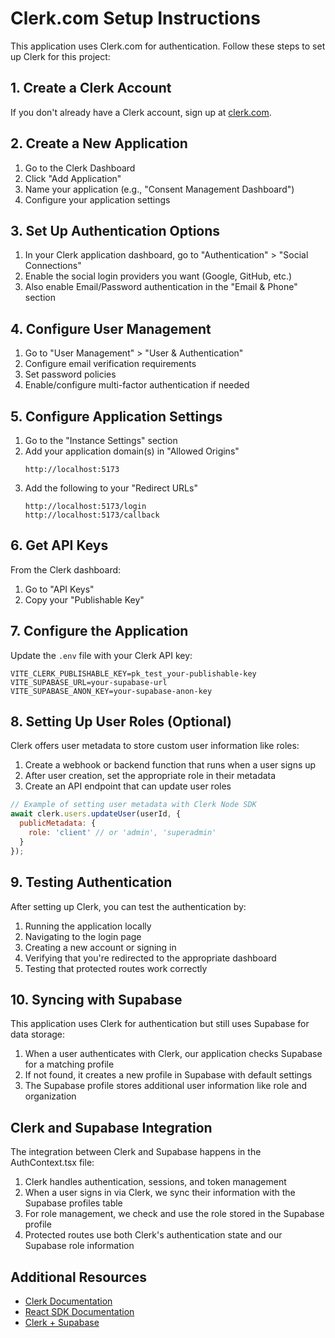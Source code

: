# Clerk.com Setup Instructions

This application uses Clerk.com for authentication. Follow these steps to set up Clerk for this project:

## 1. Create a Clerk Account

If you don't already have a Clerk account, sign up at [clerk.com](https://clerk.com/).

## 2. Create a New Application

1. Go to the Clerk Dashboard
2. Click "Add Application"
3. Name your application (e.g., "Consent Management Dashboard")
4. Configure your application settings

## 3. Set Up Authentication Options

1. In your Clerk application dashboard, go to "Authentication" > "Social Connections"
2. Enable the social login providers you want (Google, GitHub, etc.)
3. Also enable Email/Password authentication in the "Email & Phone" section

## 4. Configure User Management

1. Go to "User Management" > "User & Authentication"
2. Configure email verification requirements
3. Set password policies
4. Enable/configure multi-factor authentication if needed

## 5. Configure Application Settings

1. Go to the "Instance Settings" section
2. Add your application domain(s) in "Allowed Origins"
   ```
   http://localhost:5173
   ```
3. Add the following to your "Redirect URLs"
   ```
   http://localhost:5173/login
   http://localhost:5173/callback
   ```

## 6. Get API Keys

From the Clerk dashboard:

1. Go to "API Keys"
2. Copy your "Publishable Key"

## 7. Configure the Application

Update the `.env` file with your Clerk API key:

```
VITE_CLERK_PUBLISHABLE_KEY=pk_test_your-publishable-key
VITE_SUPABASE_URL=your-supabase-url
VITE_SUPABASE_ANON_KEY=your-supabase-anon-key
```

## 8. Setting Up User Roles (Optional)

Clerk offers user metadata to store custom user information like roles:

1. Create a webhook or backend function that runs when a user signs up
2. After user creation, set the appropriate role in their metadata
3. Create an API endpoint that can update user roles

```javascript
// Example of setting user metadata with Clerk Node SDK
await clerk.users.updateUser(userId, {
  publicMetadata: {
    role: 'client' // or 'admin', 'superadmin'
  }
});
```

## 9. Testing Authentication

After setting up Clerk, you can test the authentication by:

1. Running the application locally
2. Navigating to the login page
3. Creating a new account or signing in
4. Verifying that you're redirected to the appropriate dashboard
5. Testing that protected routes work correctly

## 10. Syncing with Supabase

This application uses Clerk for authentication but still uses Supabase for data storage:

1. When a user authenticates with Clerk, our application checks Supabase for a matching profile
2. If not found, it creates a new profile in Supabase with default settings
3. The Supabase profile stores additional user information like role and organization

## Clerk and Supabase Integration

The integration between Clerk and Supabase happens in the AuthContext.tsx file:

1. Clerk handles authentication, sessions, and token management
2. When a user signs in via Clerk, we sync their information with the Supabase profiles table
3. For role management, we check and use the role stored in the Supabase profile
4. Protected routes use both Clerk's authentication state and our Supabase role information

## Additional Resources

- [Clerk Documentation](https://clerk.com/docs)
- [React SDK Documentation](https://clerk.com/docs/quickstarts/react)
- [Clerk + Supabase](https://clerk.com/docs/integrations/databases/supabase)